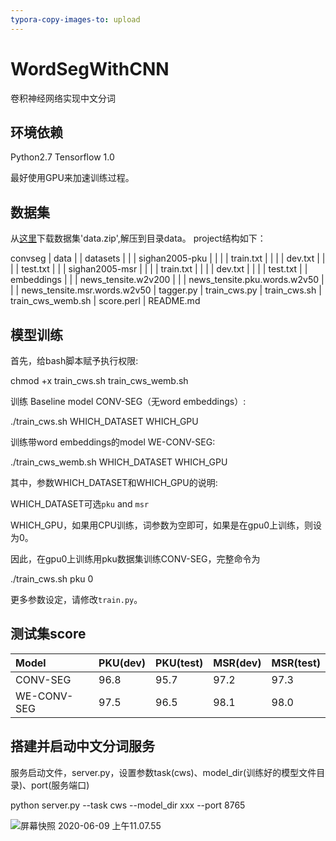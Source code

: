 ```yaml
---
typora-copy-images-to: upload
---
```


# WordSegWithCNN
卷积神经网络实现中文分词

## 环境依赖
Python2.7
Tensorflow 1.0

最好使用GPU来加速训练过程。

## 数据集
从[这里](https://drive.google.com/open?id=0B-f0oKMQIe6sQVNxeE9JeUJfQ0k)下载数据集'data.zip',解压到目录data。
project结构如下：

   convseg
   |  data
   |  |  datasets
   |  |  |  sighan2005-pku
   |  |  |  |  train.txt
   |  |  |  |  dev.txt
   |  |  |  |  test.txt
   |  |  |  sighan2005-msr
   |  |  |  |  train.txt
   |  |  |  |  dev.txt
   |  |  |  |  test.txt
   |  |  embeddings
   |  |  |  news_tensite.w2v200
   |  |  |  news_tensite.pku.words.w2v50
   |  |  |  news_tensite.msr.words.w2v50
   |  tagger.py
   |  train_cws.py
   |  train_cws.sh
   |  train_cws_wemb.sh
   |  score.perl
   |  README.md

## 模型训练
首先，给bash脚本赋予执行权限:

   chmod +x train_cws.sh train_cws_wemb.sh

训练 Baseline model CONV-SEG（无word embeddings）:

   ./train_cws.sh WHICH_DATASET WHICH_GPU

训练带word embeddings的model WE-CONV-SEG:

   ./train_cws_wemb.sh WHICH_DATASET WHICH_GPU

其中，参数WHICH_DATASET和WHICH_GPU的说明:

WHICH_DATASET可选`pku` and `msr`

WHICH_GPU，如果用CPU训练，词参数为空即可，如果是在gpu0上训练，则设为0。

因此，在gpu0上训练用pku数据集训练CONV-SEG，完整命令为

   ./train_cws.sh pku 0

更多参数设定，请修改`train.py`。

## 测试集score
| Model       | PKU(dev) | PKU(test) | MSR(dev) | MSR(test) |
| :---------- | :------- | :-------- | :------- | :-------- |
| CONV-SEG    | 96.8     | 95.7      | 97.2     | 97.3      |
| WE-CONV-SEG | 97.5     | 96.5      | 98.1     | 98.0      |

## 搭建并启动中文分词服务
服务启动文件，server.py，设置参数task(cws)、model_dir(训练好的模型文件目录)、port(服务端口)

   python server.py --task cws --model_dir xxx --port 8765

![屏幕快照 2020-06-09 上午11.07.55](https://tva1.sinaimg.cn/large/007S8ZIlly1gfly3rih1gj30vp0da0uk.jpg)